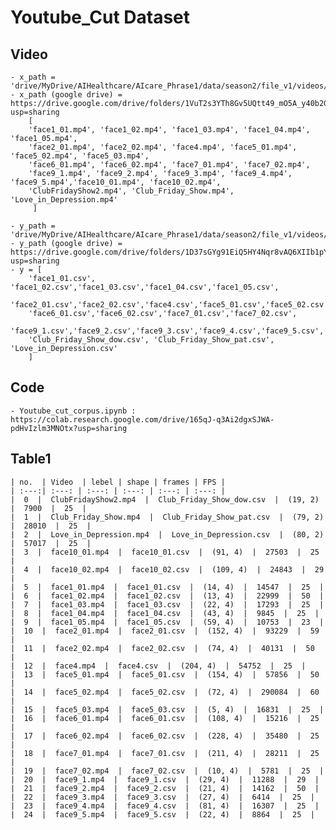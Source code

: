 # Youtube_Cut Dataset

## Video
```
- x_path = 'drive/MyDrive/AIHealthcare/AIcare_Phrase1/data/season2/file_v1/videos/' 
- x_path (google drive) = https://drive.google.com/drive/folders/1VuT2s3YTh8Gv5UQtt49_mO5A_y40b2G3?usp=sharing
	[
	'face1_01.mp4', 'face1_02.mp4', 'face1_03.mp4', 'face1_04.mp4', 'face1_05.mp4',
	'face2_01.mp4', 'face2_02.mp4', 'face4.mp4', 'face5_01.mp4', 'face5_02.mp4', 'face5_03.mp4',
	'face6_01.mp4', 'face6_02.mp4', 'face7_01.mp4', 'face7_02.mp4',
	'face9_1.mp4', 'face9_2.mp4', 'face9_3.mp4', 'face9_4.mp4', 'face9_5.mp4','face10_01.mp4', 'face10_02.mp4',
	'ClubFridayShow2.mp4', 'Club_Friday_Show.mp4', 'Love_in_Depression.mp4'
	 ]
```
```
- y_path = 'drive/MyDrive/AIHealthcare/AIcare_Phrase1/data/season2/file_v1/videos/'
- y_path (google drive) = https://drive.google.com/drive/folders/1D37sGYg91EiQ5HY4Nqr8vAQ6XIIb1pY9?usp=sharing		 	 
- y = [
	'face1_01.csv', 'face1_02.csv','face1_03.csv','face1_04.csv','face1_05.csv',
	'face2_01.csv','face2_02.csv','face4.csv','face5_01.csv','face5_02.csv','face5_03.csv',
	'face6_01.csv','face6_02.csv','face7_01.csv','face7_02.csv',
	'face9_1.csv','face9_2.csv','face9_3.csv','face9_4.csv','face9_5.csv','face10_01.csv','face10_02.csv',
	'Club_Friday_Show_dow.csv', 'Club_Friday_Show_pat.csv', 'Love_in_Depression.csv'
	]
```
				
## Code
	- Youtube_cut_corpus.ipynb : https://colab.research.google.com/drive/165qJ-q3Ai2dgxSJWA-pdHvIzlm3MNOtx?usp=sharing
	
<style scoped>
table { font-size: 13px;}
</style>


## Table1
	| no.  | Video  | lebel | shape | frames | FPS | 
	| :---:| :---: | :---: | :---: | :---: | :---: |
	|  0  |  ClubFridayShow2.mp4  |  Club_Friday_Show_dow.csv  |  (19, 2)  |  7900  |  25  |
	|  1  |  Club_Friday_Show.mp4  |  Club_Friday_Show_pat.csv  |  (79, 2)  |  28010  |  25  |
	|  2  |  Love_in_Depression.mp4  |  Love_in_Depression.csv  |  (80, 2)  |  57017  |  25  |
	|  3  |  face10_01.mp4  |  face10_01.csv  |  (91, 4)  |  27503  |  25  |
	|  4  |  face10_02.mp4  |  face10_02.csv  |  (109, 4)  |  24843  |  29  |
	|  5  |  face1_01.mp4  |  face1_01.csv  |  (14, 4)  |  14547  |  25  |
	|  6  |  face1_02.mp4  |  face1_02.csv  |  (13, 4)  |  22999  |  50  |
	|  7  |  face1_03.mp4  |  face1_03.csv  |  (22, 4)  |  17293  |  25  |
	|  8  |  face1_04.mp4  |  face1_04.csv  |  (43, 4)  |  9845  |  25  |
	|  9  |  face1_05.mp4  |  face1_05.csv  |  (59, 4)  |  10753  |  23  |
	|  10  |  face2_01.mp4  |  face2_01.csv  |  (152, 4)  |  93229  |  59  |
	|  11  |  face2_02.mp4  |  face2_02.csv  |  (74, 4)  |  40131  |  50  |
	|  12  |  face4.mp4  |  face4.csv  |  (204, 4)  |  54752  |  25  |
	|  13  |  face5_01.mp4  |  face5_01.csv  |  (154, 4)  |  57856  |  50  |
	|  14  |  face5_02.mp4  |  face5_02.csv  |  (72, 4)  |  290084  |  60  |
	|  15  |  face5_03.mp4  |  face5_03.csv  |  (5, 4)  |  16831  |  25  |
	|  16  |  face6_01.mp4  |  face6_01.csv  |  (108, 4)  |  15216  |  25  |
	|  17  |  face6_02.mp4  |  face6_02.csv  |  (228, 4)  |  35480  |  25  |
	|  18  |  face7_01.mp4  |  face7_01.csv  |  (211, 4)  |  28211  |  25  |
	|  19  |  face7_02.mp4  |  face7_02.csv  |  (10, 4)  |  5781  |  25  |
	|  20  |  face9_1.mp4  |  face9_1.csv  |  (29, 4)  |  11288  |  29  |
	|  21  |  face9_2.mp4  |  face9_2.csv  |  (21, 4)  |  14162  |  50  |
	|  22  |  face9_3.mp4  |  face9_3.csv  |  (27, 4)  |  6414  |  25  |
	|  23  |  face9_4.mp4  |  face9_4.csv  |  (81, 4)  |  16307  |  25  |
	|  24  |  face9_5.mp4  |  face9_5.csv  |  (22, 4)  |  8864  |  25  |
